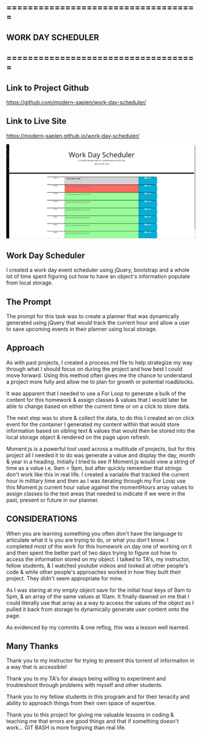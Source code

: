 ## ====================================
##  WORK DAY SCHEDULER
## ====================================

## Link to Project Github
https://github.com/modern-sapien/work-day-scheduler/

## Link to Live Site
https://modern-sapien.github.io/work-day-scheduler/

![Scheduler App](assets/scheduler-app.png)

## Work Day Scheduler
I created a work day event scheduler using jQuery, bootstrap and a whole lot of time spent figuring out how to have an object's information populate from local storage.

## The Prompt
The prompt for this task was to create a planner that was dynamically generated using jQuery that would track the current hour and allow a user to save upcoming events in their planner using local storage. 

## Approach

As with past projects, I created a process.md file to help strategize my way through what I should focus on during the project and how best I could move forward. Using this method often gives me the chance to understand a project more fully and allow me to plan for growth or potential roadblocks. 

It was apparent that I needed to use a For Loop to generate a bulk of the content for this homework & assign classes & values that I would later be able to change based on either the current time or on a click to store data.

The next step was to store & collect the data, to do this I created an on click event for the container I generated my content within that would store information based on sibling text & values that would then be stored into the local storage object & rendered on the page upon refresh.

Moment.js is a powerful tool used across a multitude of projects, but for this project all I needed it to do was generate a value and display the day, month & year in a heading. Initially I tried to see if Moment.js would view a string of time as a value i.e. 9am < 9pm, but after quickly remember that strings don't work like this in real life. I created a variable that tracked the current hour in military time and then as I was iterating through my For Loop use this Moment.js current hour value against the momentHours array values to assign classes to the text areas that needed to indicate if we were in the past, present or future in our planner.


## CONSIDERATIONS

When you are learning something you often don't have the language to articulate what it is you are trying to do, or what you don't know. I completed most of the work for this homework on day one of working on it and then spent the better part of two days  trying to figure out how to access the information stored on my object. I talked to TA's, my instructor, fellow students, & I watched youtube videos and looked at other people's code & while other people's approaches worked in how they built their project. They didn't seem appropriate for mine.

As I was staring at my empty object save for the initial hour keys of 9am to 5pm, & an array of the same values at 10am. It finally dawned on me that I could literally use that array as a way to access the values of the object as I pulled it back from storage to dynamically generate user content onto the page. 

As evidenced by my commits & one reflog, this was a lesson well learned.

## Many Thanks

Thank you to my instructor for trying to present this torrent of informaiton in a way that is accessible!

Thank you to my TA's for always being willing to experiment and troubleshoot through problems with myself and other students.

Thank you to my fellow students in this program and for their tenacity and ability to approach things from their own space of expertise. 

Thank you to this project for giving me valuable lessons in coding & teaching me that errors are good things and that if something doesn't work... GIT BASH is more forgiving than real life.

